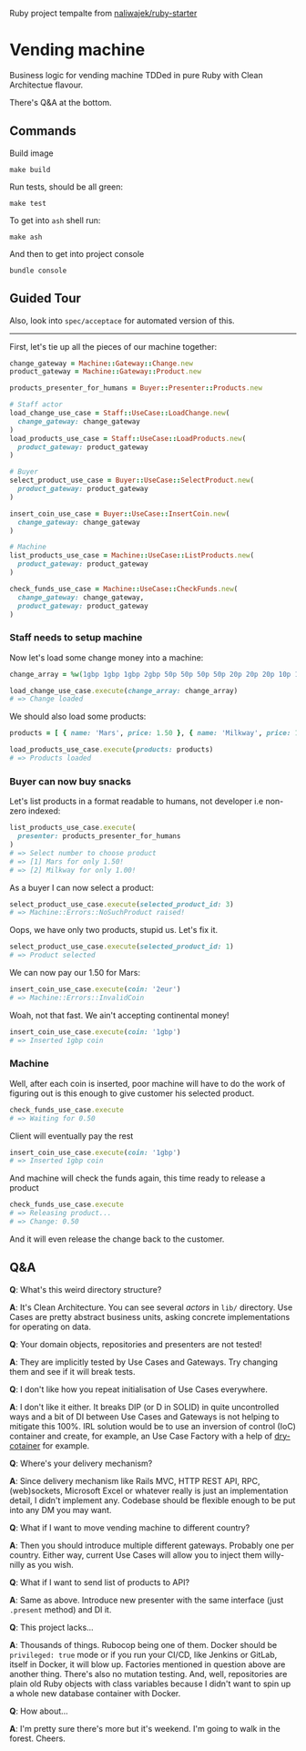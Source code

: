 Ruby project tempalte from [naliwajek/ruby-starter](https://github.com/naliwajek/ruby-starter)

# Vending machine

Business logic for vending machine TDDed in pure Ruby with Clean Architectue flavour.

There's Q&A at the bottom.

## Commands

Build image

```
make build
```

Run tests, should be all green:

```
make test
```

To get into `ash` shell run:

```
make ash
```

And then to get into project console

```
bundle console
```

## Guided Tour

Also, look into `spec/acceptace` for automated version of this.

---

First, let's tie up all the pieces of our machine together:

```ruby
change_gateway = Machine::Gateway::Change.new
product_gateway = Machine::Gateway::Product.new

products_presenter_for_humans = Buyer::Presenter::Products.new

# Staff actor
load_change_use_case = Staff::UseCase::LoadChange.new(
  change_gateway: change_gateway
)
load_products_use_case = Staff::UseCase::LoadProducts.new(
  product_gateway: product_gateway
)

# Buyer
select_product_use_case = Buyer::UseCase::SelectProduct.new(
  product_gateway: product_gateway
)

insert_coin_use_case = Buyer::UseCase::InsertCoin.new(
  change_gateway: change_gateway
)

# Machine
list_products_use_case = Machine::UseCase::ListProducts.new(
  product_gateway: product_gateway
)

check_funds_use_case = Machine::UseCase::CheckFunds.new(
  change_gateway: change_gateway,
  product_gateway: product_gateway
)
```

### Staff needs to setup machine

Now let's load some change money into a machine:

```ruby
change_array = %w(1gbp 1gbp 1gbp 2gbp 50p 50p 50p 50p 20p 20p 20p 10p 10p 5p 1p 1p 1p 1p 1p)

load_change_use_case.execute(change_array: change_array)
# => Change loaded
```

We should also load some products:

```ruby
products = [ { name: 'Mars', price: 1.50 }, { name: 'Milkway', price: 1.0 }]

load_products_use_case.execute(products: products)
# => Products loaded
```

### Buyer can now buy snacks

Let's list products in a format readable to humans, not developer i.e non-zero indexed:

```ruby
list_products_use_case.execute(
  presenter: products_presenter_for_humans
)
# => Select number to choose product
# => [1] Mars for only 1.50!
# => [2] Milkway for only 1.00!
```

As a buyer I can now select a product:

```ruby
select_product_use_case.execute(selected_product_id: 3)
# => Machine::Errors::NoSuchProduct raised!
```

Oops, we have only two products, stupid us. Let's fix it.

```ruby
select_product_use_case.execute(selected_product_id: 1)
# => Product selected
```

We can now pay our 1.50 for Mars:

```ruby
insert_coin_use_case.execute(coin: '2eur')
# => Machine::Errors::InvalidCoin
```

Woah, not that fast. We ain't accepting continental money!

```ruby
insert_coin_use_case.execute(coin: '1gbp')
# => Inserted 1gbp coin
```

### Machine

Well, after each coin is inserted, poor machine will have to do the work of figuring out is this enough to give customer his selected product. 

```ruby
check_funds_use_case.execute
# => Waiting for 0.50
```

Client will eventually pay the rest

```ruby
insert_coin_use_case.execute(coin: '1gbp')
# => Inserted 1gbp coin
```

And machine will check the funds again, this time ready to release a product

```ruby
check_funds_use_case.execute
# => Releasing product...
# => Change: 0.50
```

And it will even release the change back to the customer.

## Q&A

**Q**: What's this weird directory structure?

**A**: It's Clean Architecture. You can see several _actors_ in `lib/` directory. Use Cases are pretty abstract business units, asking concrete implementations for operating on data.


**Q**: Your domain objects, repositories and presenters are not tested!

**A**: They are implicitly tested by Use Cases and Gateways. Try changing them and see if it will break tests.


**Q**: I don't like how you repeat initialisation of Use Cases everywhere.

**A**: I don't like it either. It breaks DIP (or D in SOLID) in quite uncontrolled ways and a bit of DI between Use Cases and Gateways is not helping to mitigate this 100%. IRL solution would be to use an inversion of control (IoC) container and create, for example, an Use Case Factory with a help of [dry-cotainer](https://github.com/dry-rb/dry-container) for example.


**Q**: Where's your delivery mechanism?

**A**: Since delivery mechanism like Rails MVC, HTTP REST API, RPC, (web)sockets, Microsoft Excel or whatever really is just an implementation detail, I didn't implement any. Codebase should be flexible enough to be put into any DM you may want.


**Q**: What if I want to move vending machine to different country?

**A**: Then you should introduce multiple different gateways. Probably one per country. Either way, current Use Cases will allow you to inject them willy-nilly as you wish.


**Q**: What if I want to send list of products to API?

**A**: Same as above. Introduce new presenter with the same interface (just `.present` method) and DI it.


**Q**: This project lacks...

**A**: Thousands of things. Rubocop being one of them. Docker should be `privileged: true` mode or if you run your CI/CD, like Jenkins or GitLab, itself in Docker, it will blow up. Factories mentioned in question above are another thing. There's also no mutation testing. And, well, repositories are plain old Ruby objects with class variables because I didn't want to spin up a whole new database container with Docker.


**Q**: How about...

**A**: I'm pretty sure there's more but it's weekend. I'm going to walk in the forest. Cheers.
